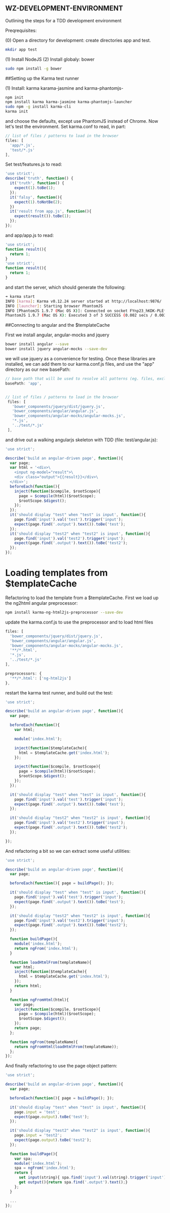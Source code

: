## WZ-DEVELOPMENT-ENVIRONMENT

Outlining the steps for a TDD development environment

Preqrequisites: 

(0) Open a directory for development: create directories app and test.

```bash
mkdir app test
```

(1) Install NodeJS
(2) Install globaly: bower

```bash
sudo npm install -g bower
```

##Setting up the Karma test runner


(1) Install: karma karama-jasmine and karma-phantomjs-

```bash
npm init 
npm install karma karma-jasmine karma-phantomjs-launcher
sudo npm -g install karma-cli
karma init
```

and choose the defaults, except use PhantomJS instead of Chrome.
Now let's test the environment.  Set karma.conf to read, in part:

```javascript
// list of files / patterns to load in the browser
files: [
  'app/*.js',
  'test/*.js'
],
```


Set test/features.js to read:

```javascript
'use strict';
describe('truth', function() {
  it('truth', function() {
    expect(1).toBe(1);
  });
  it('falsy', function(){
    expect(1).toNotBe(2);
  })
  it('result from app.js', function(){
    expect(result()).toBe(1);
  });
});
```

and app/app.js to read:

```javascript
'use strict';
function result(){
  return 1;
}
'use strict';
function result(){
  return 1;
}
```

and start the server, which should generate the following: 

```bash
➜ karma start
INFO [karma]: Karma v0.12.24 server started at http://localhost:9876/
INFO [launcher]: Starting browser PhantomJS
INFO [PhantomJS 1.9.7 (Mac OS X)]: Connected on socket FYnp23_hKDK-PLEfqADn with id 18841874
PhantomJS 1.9.7 (Mac OS X): Executed 3 of 3 SUCCESS (0.002 secs / 0.003 secs)
```

##Connecting to angular and the $templateCache

First we install angular, angular-mocks and jquery

```bash
bower install angular --save
bower install jquery angular-mocks --save-dev
```

we will use jquery as a convenience for testing.  Once these libraries are
installed, we can add them to our karma.conf.js files, and use the "app"
directory as our new basePath:

```javascript
// base path that will be used to resolve all patterns (eg. files, exclude)
basePath: 'app',
```

```javascript

// list of files / patterns to load in the browser
 files: [
   'bower_components/jquery/dist/jquery.js',
   'bower_components/angular/angular.js',
   'bower_components/angular-mocks/angular-mocks.js',
   '*.js',
   '../test/*.js'
 ],
```

and drive out a walking angularjs skeleton with TDD (file: test/angular.js):

```javascript
'use strict';

describe('build an angular-driven page', function(){
  var page;
  var html = '<div>\
    <input ng-model="result">\
    <div class="output">{{result}}</div>\
  </div>';
  beforeEach(function(){
    inject(function($compile, $rootScope){
      page = $compile(html)($rootScope);
      $rootScope.$digest();
    });
  });
  it('should display "test" when "test" is input', function(){
    page.find('input').val('test').trigger('input');
    expect(page.find('.output').text()).toBe('test');
  });
  it('should display "test2" when "test2" is input', function(){
    page.find('input').val('test2').trigger('input');
    expect(page.find('.output').text()).toBe('test2');
  });
});
```

# Loading templates from $templateCache

Refactoring to load the template from a $templateCache. First we load up the
ng2html angular preprocessor:

```bash
npm install karma-ng-html2js-preprocessor --save-dev
```

update the karma.conf.js to use the preprocessor and to load html files

```javascript
files: [
  'bower_components/jquery/dist/jquery.js',
  'bower_components/angular/angular.js',
  'bower_components/angular-mocks/angular-mocks.js',
  '**/*.html',
  '*.js',
  '../test/*.js'
],
```

```javascript
preprocessors: {
  '**/*.html': ['ng-html2js']
},
```

restart the karma test runner, and build out the test:

```javascript
'use strict';

describe('build an angular-driven page', function(){
  var page;

  beforeEach(function(){
    var html;

    module('index.html');

    inject(function($templateCache){
      html = $templateCache.get('index.html');
    });

    inject(function($compile, $rootScope){
      page = $compile(html)($rootScope);
      $rootScope.$digest();
    });
  });

  it('should display "test" when "test" is input', function(){
    page.find('input').val('test').trigger('input');
    expect(page.find('.output').text()).toBe('test');
  });

  it('should display "test2" when "test2" is input', function(){
    page.find('input').val('test2').trigger('input');
    expect(page.find('.output').text()).toBe('test2');
  });

});
```

And refactoring a bit so we can extract some useful utilities:

```javascript
'use strict';

describe('build an angular-driven page', function(){
  var page;

  beforeEach(function(){ page = buildPage(); });

  it('should display "test" when "test" is input', function(){
    page.find('input').val('test').trigger('input');
    expect(page.find('.output').text()).toBe('test');
  });

  it('should display "test2" when "test2" is input', function(){
    page.find('input').val('test2').trigger('input');
    expect(page.find('.output').text()).toBe('test2');
  });

  function buildPage(){
    module('index.html');
    return ngFrom('index.html');
  }

  function loadHtmlFrom(templateName){
    var html;
    inject(function($templateCache){
      html = $templateCache.get('index.html');
    });
    return html;
  }

  function ngFromHtml(html){
    var page;
    inject(function($compile, $rootScope){
      page = $compile(html)($rootScope);
      $rootScope.$digest();
    });
    return page;
  };

  function ngFrom(templateName){
    return ngFromHtml(loadHtmlFrom(templateName));
  };
});
```

And finally refactoring to use the page object pattern:

```javascript
'use strict';

describe('build an angular-driven page', function(){
  var page;

  beforeEach(function(){ page = buildPage(); });

  it('should display "test" when "test" is input', function(){
    page.input = 'test';
    expect(page.output).toBe('test');
  });

  it('should display "test2" when "test2" is input', function(){
    page.input = 'test2';
    expect(page.output).toBe('test2');
  });

  function buildPage(){
    var spa;
    module('index.html');
    spa = ngFrom('index.html');
    return {
      set input(string){ spa.find('input').val(string).trigger('input'); },
      get output(){return spa.find('.output').text();}
    };
  }

  ...
});
```
